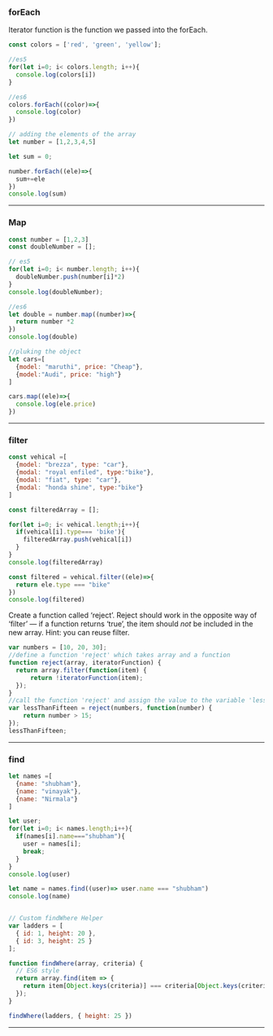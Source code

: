 ### forEach
Iterator function is the function we passed into the forEach.
```js
const colors = ['red', 'green', 'yellow'];

//es5
for(let i=0; i< colors.length; i++){
  console.log(colors[i])
}

//es6
colors.forEach((color)=>{
  console.log(color)
})

// adding the elements of the array
let number = [1,2,3,4,5]

let sum = 0;

number.forEach((ele)=>{
  sum+=ele
})
console.log(sum)
```

----------------------------------------------------------------------------------------------------------

### Map

```js
const number = [1,2,3]
const doubleNumber = [];

// es5
for(let i=0; i< number.length; i++){
  doubleNumber.push(number[i]*2)
}
console.log(doubleNumber);

//es6
let double = number.map((number)=>{
  return number *2
})
console.log(double)

//pluking the object
let cars=[
  {model: "maruthi", price: "Cheap"},
  {model:"Audi", price: "high"}
]

cars.map((ele)=>{
  console.log(ele.price)
})
```

--------------------------------------------------------------------------------------------------------

### filter
```js
const vehical =[
  {model: "brezza", type: "car"},
  {modal: "royal enfiled", type:"bike"},
  {modal: "fiat", type: "car"},
  {modal: "honda shine", type:"bike"}
]

const filteredArray = [];

for(let i=0; i< vehical.length;i++){
  if(vehical[i].type=== 'bike'){
    filteredArray.push(vehical[i])
  }
}
console.log(filteredArray)

const filtered = vehical.filter((ele)=>{
  return ele.type === "bike"
})
console.log(filtered)
```
Create a function called ‘reject’. Reject should work in the opposite way of ‘filter’ — if a function returns ‘true’, the item should *not* be included in the new array. Hint: you can reuse filter.
```js
var numbers = [10, 20, 30]; 
//define a function 'reject' which takes array and a function
function reject(array, iteratorFunction) {
  return array.filter(function(item) {
      return !iteratorFunction(item); 
  });
}
//call the function 'reject' and assign the value to the variable 'lessThanFifteen'
var lessThanFifteen = reject(numbers, function(number) {
    return number > 15;
});
lessThanFifteen;
```
------------------------------------------------------------------------------------------------------------------

### find
```js
let names =[
  {name: "shubham"},
  {name: "vinayak"},
  {name: "Nirmala"}
]

let user;
for(let i=0; i< names.length;i++){
  if(names[i].name==="shubham"){
    user = names[i];
    break;
  }
}
console.log(user)

let name = names.find((user)=> user.name === "shubham")
console.log(name)


// Custom findWhere Helper
var ladders = [
  { id: 1, height: 20 },
  { id: 3, height: 25 }
];

function findWhere(array, criteria) {
  // ES6 style
  return array.find(item => {
    return item[Object.keys(criteria)] === criteria[Object.keys(criteria)];
  });
}

findWhere(ladders, { height: 25 })
```

-------------------------------------------------------------------------------------------------------------------------

### 

